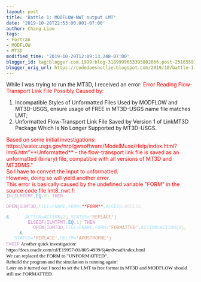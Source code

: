 ```yaml
---
layout: post
title: 'Battle 1: MODFLOW-NWT output LMT'
date: '2019-10-28T22:53:00.001-07:00'
author: Chang Liao
tags:
- Fortran
- MODFLOW
- MT3D
modified_time: '2019-10-29T12:09:13.248-07:00'
blogger_id: tag:blogger.com,1999:blog-3189999653395802666.post-2516559152926366080
blogger_orig_url: https://codedoesnotlie.blogspot.com/2019/10/battle-1-modflow-nwt-output-lmt.html
---
```


While I was trying to run the MT3D, I received an error: 
<span style="color: red;">Error Reading Flow-Transport Link File Possibly 
Caused by: 
 1. Incompatible Styles of Unformatted Files Used by MODFLOW and MT3D-USGS, 
ensure usage 
 of FREE in MT3D-USGS name file matches LMT; 
 2. Unformatted Flow-Transport Link File Saved by Version 1 of LinkMT3D 
    Package Which Is No Longer Supported by MT3D-USGS. 
<div><span style="color: red;"> 
<div>Based on some initial 
investigations:<div>https://water.usgs.gov/nrp/gwsoftware/ModelMuse/Help/index.html?lmt6.htm"**Unformatted** 
– the flow-transport link file is saved as an unformatted (binary) file, 
compatible with all versions of MT3D and MT3DMS." 
<div> 
<div>So I have to convert the input to unformatted.<div><div>However, doing so 
will yield another error.<div>This error is basically caused by the undefined 
variable "FORM" in the source code file lmt8_nwt.f:<div><div style="color: 
#d4d4d4; font-family: Menlo, Monaco, &quot;Courier New&quot;, monospace; 
font-size: 12px; white-space: pre;"><span style="color: 
#c586c0;">IF(ILMTFMT<span style="color: #569cd6;">.EQ.<span style="color: 
#b5cea8;">0) <span style="color: #c586c0;">THEN<div style="font-family: Menlo, 
Monaco, &quot;Courier New&quot;, monospace; font-size: 12px; white-space: 
pre;"><span style="color: #d4d4d4;"><span style="color: #b5cea8;">          
<span style="color: #c586c0;">OPEN(IUMT3D,<span style="color: 
#9cdcfe;">FILE=FNAME,<span style="color: #9cdcfe;">FORM=<span style="color: 
red;">**FORM**<span style="color: #d4d4d4;">,<span style="color: 
#9cdcfe;">ACCESS<span style="color: #d4d4d4;">=ACCESS,<div style="color: 
#d4d4d4; font-family: Menlo, Monaco, &quot;Courier New&quot;, monospace; 
font-size: 12px; white-space: pre;"><span style="color: #569cd6;">     
&amp;<span style="color: #9cdcfe;">      ACTION=ACTION(<span style="color: 
#b5cea8;">2),<span style="color: #9cdcfe;">STATUS=<span style="color: 
#ce9178;">'REPLACE')<div style="color: #d4d4d4; font-family: Menlo, Monaco, 
&quot;Courier New&quot;, monospace; font-size: 12px; white-space: pre;"><span 
style="color: #b5cea8;">        <span style="color: 
#c586c0;">ELSEIF(ILMTFMT<span style="color: #569cd6;">.EQ.<span style="color: 
#b5cea8;">1) <span style="color: #c586c0;">THEN<div style="color: #d4d4d4; 
font-family: Menlo, Monaco, &quot;Courier New&quot;, monospace; font-size: 
12px; white-space: pre;"><span style="color: #b5cea8;">          <span 
style="color: #c586c0;">OPEN(IUMT3D,<span style="color: 
#9cdcfe;">FILE=FNAME,<span style="color: #9cdcfe;">FORM=<span style="color: 
#ce9178;">'FORMATTED',<span style="color: #9cdcfe;">ACTION=ACTION(<span 
style="color: #b5cea8;">2),<div style="color: #d4d4d4; font-family: Menlo, 
Monaco, &quot;Courier New&quot;, monospace; font-size: 12px; white-space: 
pre;"><span style="color: #569cd6;">     &amp;<span style="color: #9cdcfe;">   
   STATUS=<span style="color: #ce9178;">'REPLACE',<span style="color: 
#9cdcfe;">DELIM=<span style="color: #ce9178;">'APOSTROPHE')<div style="color: 
#d4d4d4; font-family: Menlo, Monaco, &quot;Courier New&quot;, monospace; 
font-size: 12px; white-space: pre;"><span style="color: #c586c0;">ENDIF<span 
style="color: black; font-family: &quot;times&quot;; font-size: small; 
white-space: normal;"> Another quick investigation: 
<div>https://docs.oracle.com/cd/E19957-01/805-4939/6j4m0vnaf/index.html<div>We 
can replaced the FORM to "UNFORMATTED".<div> 
<div>Rebuild the program and the simulation is running again!<div> 
<div>Later on it turned out I need to set the LMT to free format in MT3D and 
MODFLOW should still use FORMATTED. 